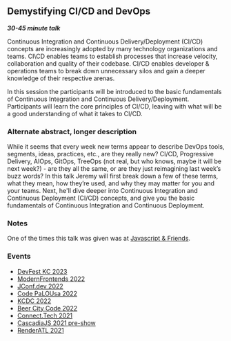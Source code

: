 ## Demystifying CI/CD and DevOps
***30-45 minute talk***

Continuous Integration and Continuous Delivery/Deployment (CI/CD) concepts are increasingly adopted by many technology organizations and teams. CI\CD enables teams to establish processes that increase velocity, collaboration and quality of their codebase. CI/CD enables developer & operations teams to break down unnecessary silos and gain a deeper knowledge of their respective arenas.

In this session the participants will be introduced to the basic fundamentals of Continuous Integration and Continuous Delivery/Deployment. Participants will learn the core principles of CI/CD, leaving with what will be a good understanding of what it takes to CI/CD.

### Alternate abstract, longer description

While it seems that every week new terms appear to describe DevOps tools, segments, ideas, practices, etc., are they really new? CI/CD, Progressive Delivery, AIOps, GitOps, TreeOps (not real, but who knows, maybe it will be next week?) - are they all the same, or are they just reimagining last week’s buzz words? In this talk Jeremy will first break down a few of these terms, what they mean, how they’re used, and why they may matter for you and your teams. Next, he'll dive deeper into Continuous Integration and Continuous Deployment (CI/CD) concepts, and give you the basic fundamentals of Continuous Integration and Continuous Deployment.

### Notes

One of the times this talk was given was at [Javascript & Friends](https://www.youtube.com/watch?v=4XqRUXcWK5o).

### Events

- [DevFest KC 2023](https://speaking.jmeiss.me/a3qxuk/demystifying-devops-and-ci-cd)
- [ModernFrontends 2022](https://speaking.jmeiss.me/q85bz9/demystifying-devops-and-ci-cd)
- [JConf.dev 2022](https://speaking.jmeiss.me/ct1ozr/demystifying-devops-and-ci-cd)
- [Code PaLOUsa 2022](https://speaking.jmeiss.me/5jDzxd/demystifying-devops-and-ci-cd)
- [KCDC 2022](https://speaking.jmeiss.me/0drjJR/demystifying-devops-and-ci-cd)
- [Beer City Code 2022](https://speaking.jmeiss.me/wN4oUx/demystifying-devops-and-ci-cd)
- [Connect.Tech 2021](https://speaking.jmeiss.me/UjzXGp/demystifying-ci-cd)
- [CascadiaJS 2021 pre-show](https://speaking.jmeiss.me/mD1Vod/devops-and-ci-cd-demystified-for-javascript)
- [RenderATL 2021](https://speaking.jmeiss.me/B5kN3o/demystifying-ci-cd)
